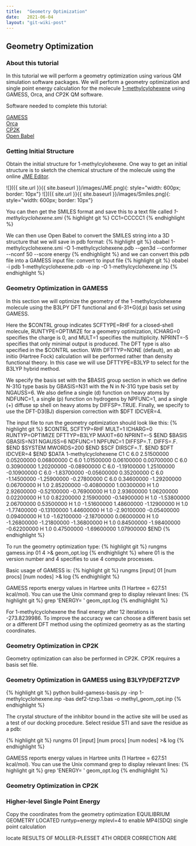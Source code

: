 ```yaml
---
title:  "Geometry Optimization"
date:   2021-06-04
layout: "git-wiki-post"
---
```


## Geometry Optimization ##

### About this tutorial ###

In this tutorial we will perform a geometry optimization using various QM simulation software packages. We will perform a geometry optimization and single point energy calculation for the molecule [1-methylcylohexene](https://www.sigmaaldrich.com/catalog/product/aldrich/129801?lang=en&region=US) using GAMESS, Orca, and CP2K QM software.

Software needed to complete this tutorial:

[GAMESS](https://www.msg.chem.iastate.edu)<br/>
[Orca](https://www.faccts.de/orca/)<br/>
[CP2K](https://www.cp2k.org)<br/>
[Open Babel](http://openbabel.org/wiki/Main_Page)<br/>

### Getting Initial Structure ###

Obtain the initial structure for 1-methylcylohexene. One way to get an initial structure is to sketch the chemical structure of the molecule using the online [JME Editor](https://jsme-editor.github.io/dist/JSME_test.html).

![]({{ site.url }}{{ site.baseurl }}/images/JME.png){: style="width: 600px; border: 10px"}
![]({{ site.url }}{{ site.baseurl }}/images/Smiles.png){: style="width: 600px; border: 10px"}

You can then get the SMILES format and save this to a text file called *1-methylcyclohexene.smi*
{% highlight git %}
CC1=CCCCC1
{% endhighlight %}

We can then use Open Babel to convert the SMILES string into a 3D structure that we will save in pdb format:
{% highlight git %}
obabel 1-methylcyclohexene.smi -O 1-methylcyclohexene.pdb --gen3d --conformer --nconf 50 --score energy
{% endhighlight %}
and we can convert this pdb file into a GAMESS input file:
convert to input file
{% highlight git %}
obabel -i pdb 1-methylcyclohexene.pdb -o inp -O 1-methylcyclohexene.inp
{% endhighlight %}

###  Geometry Optimization in GAMESS

In this section we will optimize the geometry of the 1-methylcyclohexene molecule using the B3LPY DFT functional and 6-31+G(d,p) basis set using GAMESS.


Here the $CONTRL group indicates SCFTYPE=RHF for a closed-shell molecule, RUNTYPE=OPTIMIZE for a geometry optimization,  ICHARG=0 specifies the charge is 0, and MULT=1 specifies the multiplicity. NPRINT=-5 specifies that only minimal output is produced. The DFT type is also specified in the $CONTRL section. With DFTTYP=NONE (default), an ab initio (Hartree Fock) calculation will be performed rather than density functional theory. In this case we will use DFTTYPE=B3LYP to select for the B3LYP hybrid method.

We specify the basis set with the $BASIS group section in which we define N-31G type basis by GBASIS=N31 with the N in N-31G type basis set by NGAUSS=6. We also define a single (d) function on heavy atoms by NDFUNC=1, a single (p) function on hydrogens by NPFUNC=1, and a single (+) diffuse sp shell on heavy atoms by DIFFSP=.TRUE. Finally, we specify to use the DFT-D3(BJ) dispersion correction with $DFT IDCVER=4.

The input file to run the geometry optimization should look like this:
{% highlight git %}
$CONTRL SCFTYP=RHF MULT=1 ICHARG=0 RUNTYP=OPTIMIZE
DFTTYP=B3LYP MAXIT=60 NPRINT=-5 $END
$BASIS GBASIS=N31 NGAUSS=6 NDFUNC=1 NPFUNC=1 DIFFSP=.T. DIFFS=.F. $END
$SYSTEM MWORDS=200 $END
$SCF DIRSCF=.T. $END
$DFT IDCVER=4 $END
$DATA
1-methylcyclohexene
C1
C    6.0     2.51500000    0.05200000    0.06800000
C    6.0     1.01500000    0.06100000    0.00700000
C    6.0     0.30900000    1.20200000   -0.08900000
C    6.0    -1.19100000    1.25100000   -0.10900000
C    6.0    -1.83700000   -0.05600000    0.35200000
C    6.0    -1.14500000   -1.25900000   -0.27800000
C    6.0     0.34600000   -1.29200000    0.06700000
H    1.0     2.85200000   -0.40800000    1.00300000
H    1.0     2.92600000   -0.52100000   -0.76900000
H    1.0     2.93600000    1.06200000    0.02200000
H    1.0     0.82200000    2.15900000   -0.14900000
H    1.0    -1.53800000    2.06700000    0.53500000
H    1.0    -1.51600000    1.48600000   -1.12900000
H    1.0    -1.77400000   -0.13100000    1.44600000
H    1.0    -2.90100000   -0.05400000    0.09400000
H    1.0    -1.62100000   -2.18700000    0.06000000
H    1.0    -1.26800000   -1.21800000   -1.36800000
H    1.0     0.84500000   -1.98400000   -0.62200000
H    1.0     0.47500000   -1.69600000    1.07900000
$END
{% endhighlight %}

To run the geometry optimization type:
{% highlight git %}
rungms gamess.inp 01 4 >& geom_opt.log
{% endhighlight %}
where 01 is the version number and 4 specifies to use 4 compute processes.

Basic usage of GAMESS is:
{% highlight git %}
rungms [input] 01 [num procs] [num nodes] >& log
{% endhighlight %}

GAMESS reports energy values in Hartree units (1 Hartree = 627.51 kcal/mol). You can use the Unix command grep to display relevant lines:
{% highlight git %}
grep 'ENERGY= ' geom_opt.log
{% endhighlight %}

For 1-methylcyclohexene the final energy after 12 iterations is -273.8239986. To improve the accuracy we can choose a different basis set or a different DFT method using the optimized geometry as as the starting coordinates.

###  Geometry Optimization in CP2K ###

Geometry optimization can also be performed in CP2K. CP2K requires a basis set file.

### Geometry Optimization in GAMESS using B3LYP/DEF2TZVP

{% highlight git %}
python build-gamess-basis.py -inp 1-methylcyclohexene.inp -bas def2-tzvp.1.bas -o methyl_geom_opt.inp
{% endhighlight %}

The crystal structure of the inhibitor bound in the active site will be used as a test of our docking procedure. Select residue STI and save the residue as a pdb:

{% highlight git %}
rungms 01 [input] [num procs] [num nodes] >& log
{% endhighlight %}

GAMESS reports energy values in Hartree units (1 Hartree = 627.51 kcal/mol). You can use the Unix command grep to display relevant lines:
{% highlight git %}
grep 'ENERGY= ' geom_opt.log
{% endhighlight %}


###  Geometry Optimization in CP2K ###

### Higher-level Single Point Energy ###

Copy the coordinates from the geometry optimization EQUILIBRIUM GEOMETRY LOCATED
runtyp=energy mplevl=4 to enable MP4(SDQ) single point calculation

locate
RESULTS OF MOLLER-PLESSET 4TH ORDER CORRECTION ARE
